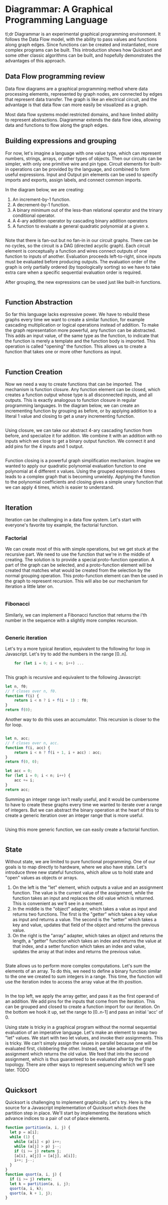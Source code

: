 ﻿# Diagrammar: A Graphical Programming Language

tl;dr Diagrammar is an experimental graphical programming environment. It follows the Data Flow model, with the ability to pass values and functions along graph edges. Since functions can be created and instantiated, more complex programs can be built. This introduction shows how Quicksort and some other classic algorithms can be built, and hopefully demonstrates the advantages of this approach.

## Data Flow programming review

Data flow diagrams are a graphical programming method where data processing elements, represented by graph nodes, are connected by edges that represent data transfer. The graph is like an electrical circuit, and the advantage is that data flow can more easily be visualized as a graph.

Most data flow systems model restricted domains, and have limited ability to represent abstractions. Diagrammar extends the data flow idea, allowing data and functions to flow along the graph edges.

## Building expressions and grouping

For now, let's imagine a language with one value type, which can represent numbers, strings, arrays, or other types of objects. Then our circuits can be simpler, with only one primitive wire and pin type. Circuit elements for built-in operations can be provided by the language, and combined to form useful expressions. Input and Output pin elements can be used to specify imports and exports, assign labels, and connect common imports.

In the diagram below, we are creating:

1. An increment-by-1 function.
2. A decrement-by-1 function.
3. A binary minimum out of the less-than relational operator and the trinary conditional operator.
4. A 4-ary addition operator by cascading binary addition operators
5. A function to evaluate a general quadratic polynomial at a given x.

<figure>
  <img src="/resources/basic_grouping.png"  alt="" title="Basic Grouping">
</figure>

Note that there is fan-out but no fan-in in our circuit graphs. There can be no cycles, so the circuit is a DAG (directed acyclic graph). Each circuit element is conceptually a function and wires connect outputs of one function to inputs of another. Evaluation proceeds left-to-right, since inputs must be evaluated before producing outputs. The evaluation order of the graph is only partially ordered (by topologically sorting) so we have to take extra care when a specific sequential evaluation order is required.

After grouping, the new expressions can be used just like built-in functions.

<figure>
  <img src="/resources/basic_grouping2.png"  alt="" title="Basic Grouping (continued)">
</figure>

## Function Abstraction

So far this language lacks expressive power. We have to rebuild these graphs every time we want to create a similar function, for example cascading multiplication or logical operations instead of addition. To make the graph representation more powerful, any function can be abstracted. This adds an input value, of the same type as the function, to indicate that the function is merely a template and the function body is imported. This operation is called "opening" the function. This allows us to create a function that takes one or more other functions as input.

<figure>
  <img src="/resources/function_abstraction.png"  alt="" title="Function Abstraction">
</figure>

## Function Creation

Now we need a way to create functions that can be imported. The mechanism is function closure. Any function element can be closed, which creates a function output whose type is all disconnected inputs, and all outputs. This is exactly analogous to function closure in regular programming languages. In the diagram below, we can create an incrementing function by grouping as before, or by applying addition to a literal 1 value and closing to get a unary incrementing function.

<figure>
  <img src="/resources/function_creation.png"  alt="" title="Function Creation">
</figure>

Using closure, we can take our abstract 4-ary cascading function from before, and specialize it for addition. We combine it with an addition with no inputs which we close to get a binary output function. We connect it and add pins for the 4 inputs and 1 output.

<figure>
  <img src="/resources/function_creation3.png"  alt="" title="Function Creation (continued)">
</figure>

Function closing is a powerful graph simplification mechanism. Imagine we wanted to apply our quadratic polynomial evaluation function to one polynomial at 4 different x values. Using the grouped expression 4 times leads to a complex graph that is becoming unwieldy. Applying the function to the polynomial coefficients and closing gives a simple unary function that we can apply 4 times, which is easier to understand.

<figure>
  <img src="/resources/function_creation2.png"  alt="" title="Function Creation (continued)">
</figure>

## Iteration

Iteration can be challenging in a data flow system. Let's start with everyone's favorite toy example, the factorial function.

### Factorial

We can create most of this with simple operations, but we get stuck at the recursive part. We need to use the function that we're in the middle of creating. The solution is to provide a special proto-function operation. A part of the graph can be selected, and a proto-function element will be created that matches what would be created from the selection by the normal grouping operation. This proto-function element can then be used in the graph to represent recursion. This will also be our mechanism for iteration a little later on.

<figure>
  <img src="/resources/factorial.png"  alt="" title="Iteration with Factorials">
</figure>

### Fibonacci

Similarly, we can implement a Fibonacci function that returns the i'th number in the sequence with a slightly more complex recursion.

<figure>
  <img src="/resources/fibonacci.png"  alt="" title="Iteration with Fibonacci Numbers">
</figure>


### Generic iteration

Let's try a more typical iteration, equivalent to the following for loop in Javascript. Let's try to add the numbers in the range [0..n].

```js
    for (let i = 0; i < n; i++) ...
```

<figure>
  <img src="/resources/iteration.png"  alt="" title="Iteration to add numbers from i to n">
</figure>

This graph is recursive and equivalent to the following Javascript:

```js
let n, f0;
// f closes over n, f0.
function f(i) {
	return i < n ? i + f(i + 1) : f0;
}
return f(0);
```

Another way to do this uses an accumulator. This recursion is closer to the for loop.

<figure>
  <img src="/resources/iteration1.png"  alt="" title="Iteration to add numbers from i to n">
</figure>

```js
let n, acc;
// f closes over n, acc.
function f(i, acc) {
	return i < n ? f(i + 1, i + acc) : acc;
}
return f(0, 0);
```

```js
let acc = 0;
for (let i = 0; i < n; i++) {
	acc += i;
}
return acc;
```

Summing an integer range isn't really useful, and it would be cumbersome to have to create these graphs every time we wanted to iterate over a range of integers. But we can abstract the binary operation at the heart of this to create a generic iteration over an integer range that is more useful.

<figure>
  <img src="/resources/iteration2.png"  alt="" title="Iteration to apply binary op to range">
</figure>

Using this more generic function, we can easily create a factorial function.

<figure>
  <img src="/resources/iteration3.png"  alt="" title="Iteration adapted to compute factorial">
</figure>

## State

Without state, we are limited to pure functional programming. One of our goals is to map directly to hardware, where we also have state. Let's introduce three new stateful functions, which allow us to hold state and "open" values as objects or arrays.

1. On the left is the "let" element, which outputs a value and an assignment function. The value is the current value of the assignment, while the function takes an input and replaces the old value which is returned. This is convenient as we'll see in a moment.
2. In the middle is the "object" adapter, which takes a value as input and returns two functions. The first is the "getter" which takes a key value as input and returns a value. The second is the "setter" which takes a key and value, updates that field of the object and returns the previous value.
3. On the right is the "array" adapter, which takes an object and returns the length, a "getter" function which takes an index and returns the value at that index, and a setter function which takes an index and value, updates the array at that index and returns the previous value.

<figure>
  <img src="/resources/state.png"  alt="" title="Stateful objects">
</figure>

State allows us to perform more complex computations. Let's sum the elements of an array. To do this, we need to define a binary function similar to the one we created to sum integers in a range. This time, the function will use the iteration index to access the array value at the ith position.

<figure>
  <img src="/resources/state_and_iteration.png"  alt="" title="Iteration over stateful object">
</figure>

In the top left, we apply the array getter, and pass it as the first operand of an addition. We add pins for the inputs that come from the iteration. This can be grouped and closed to create a function import for our iteration. On the bottom we hook it up, set the range to [0..n-1] and pass an initial 'acc' of 0.

Using state is tricky in a graphical program without the normal sequential evaluation of an imperative language. Let's make an element to swap two "let" values. We start with two let values, and invoke their assignments. This is tricky. We can't simply assign the values in parallel because one will be evaluated first, clobbering the other. Instead, we take advantage of the assignment which returns the old value. We feed that into the second assignment, which is thus guaranteed to be evaluated after by the graph topology. There are other ways to represent sequencing which we'll see later. TODO

<figure>
  <img src="/resources/state2.png"  alt="" title="Implementing swap of two lets">
</figure>

## Quicksort

Quicksort is challenging to implement graphically. Let's try. Here is the source for a Javascript implementation of Quicksort which does the partition step in place. We'll start by implementing the iterations which advance indices to a pair of out of place elements.

```js
function partition(a, i, j) {
  let p = a[i];
  while (1) {
    while (a[i] < p) i++;
    while (a[j] > p) j--;
    if (i >= j) return j;
    [a[i], a[j]] = [a[j], a[i]];
    i++; j--;
  }
}
function qsort(a, i, j) {
  if (i >= j) return;
  let k = partition(a, i, j);
  qsort(a, i, k);
  qsort(a, k + 1, j);
}
```

<figure>
  <img src="/resources/quicksort.png"  alt="" title="Quicksort partition-in-place loop">
</figure>

<figure>
  <img src="/resources/quicksort2.png"  alt="" title="TODO">
</figure>

<figure>
  <img src="/resources/quicksort3.png"  alt="" title="TODO">
</figure>

<figure>
  <img src="/resources/quicksort4.png"  alt="" title="TODO">
</figure>

<figure>
  <img src="/resources/quicksort5.png"  alt="" title="TODO">
</figure>

<figure>
  <img src="/resources/quicksort6.png"  alt="" title="TODO">
</figure>

## Stateful Iteration Protocols

## Semantic Details

